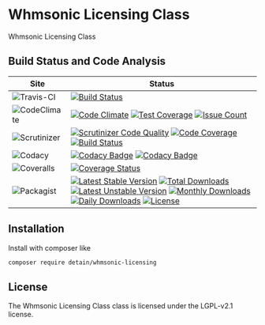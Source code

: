 # Whmsonic Licensing Class

Whmsonic Licensing Class

## Build Status and Code Analysis

Site          | Status
--------------|---------------------------
![Travis-CI](http://i.is.cc/storage/GYd75qN.png "Travis-CI")     | [![Build Status](https://travis-ci.org/detain/whmsonic-licensing.svg?branch=master)](https://travis-ci.org/detain/whmsonic-licensing)
![CodeClimate](http://i.is.cc/storage/GYlageh.png "CodeClimate")  | [![Code Climate](https://codeclimate.com/github/detain/whmsonic-licensing/badges/gpa.svg)](https://codeclimate.com/github/detain/whmsonic-licensing) [![Test Coverage](https://codeclimate.com/github/detain/whmsonic-licensing/badges/coverage.svg)](https://codeclimate.com/github/detain/whmsonic-licensing/coverage) [![Issue Count](https://codeclimate.com/github/detain/whmsonic-licensing/badges/issue_count.svg)](https://codeclimate.com/github/detain/whmsonic-licensing)
![Scrutinizer](http://i.is.cc/storage/GYeUnux.png "Scrutinizer")   | [![Scrutinizer Code Quality](https://scrutinizer-ci.com/g/myadmin-plugins/whmsonic-licensing/badges/quality-score.png?b=master)](https://scrutinizer-ci.com/g/myadmin-plugins/whmsonic-licensing/?branch=master) [![Code Coverage](https://scrutinizer-ci.com/g/myadmin-plugins/whmsonic-licensing/badges/coverage.png?b=master)](https://scrutinizer-ci.com/g/myadmin-plugins/whmsonic-licensing/?branch=master) [![Build Status](https://scrutinizer-ci.com/g/myadmin-plugins/whmsonic-licensing/badges/build.png?b=master)](https://scrutinizer-ci.com/g/myadmin-plugins/whmsonic-licensing/build-status/master)
![Codacy](http://i.is.cc/storage/GYi66Cx.png "Codacy")        | [![Codacy Badge](https://api.codacy.com/project/badge/Grade/226251fc068f4fd5b4b4ef9a40011d06)](https://www.codacy.com/app/detain/whmsonic-licensing) [![Codacy Badge](https://api.codacy.com/project/badge/Coverage/25fa74eb74c947bf969602fcfe87e349)](https://www.codacy.com/app/detain/whmsonic-licensing?utm_source=github.com&utm_medium=referral&utm_content=detain/whmsonic-licensing&utm_campaign=Badge_Coverage)
![Coveralls](http://i.is.cc/storage/GYjNSim.png "Coveralls")    | [![Coverage Status](https://coveralls.io/repos/github/detain/db_abstraction/badge.svg?branch=master)](https://coveralls.io/github/detain/whmsonic-licensing?branch=master)
![Packagist](http://i.is.cc/storage/GYacBEX.png "Packagist")     | [![Latest Stable Version](https://poser.pugx.org/detain/whmsonic-licensing/version)](https://packagist.org/packages/detain/whmsonic-licensing) [![Total Downloads](https://poser.pugx.org/detain/whmsonic-licensing/downloads)](https://packagist.org/packages/detain/whmsonic-licensing) [![Latest Unstable Version](https://poser.pugx.org/detain/whmsonic-licensing/v/unstable)](//packagist.org/packages/detain/whmsonic-licensing) [![Monthly Downloads](https://poser.pugx.org/detain/whmsonic-licensing/d/monthly)](https://packagist.org/packages/detain/whmsonic-licensing) [![Daily Downloads](https://poser.pugx.org/detain/whmsonic-licensing/d/daily)](https://packagist.org/packages/detain/whmsonic-licensing) [![License](https://poser.pugx.org/detain/whmsonic-licensing/license)](https://packagist.org/packages/detain/whmsonic-licensing)


## Installation

Install with composer like

```sh
composer require detain/whmsonic-licensing
```

## License

The Whmsonic Licensing Class class is licensed under the LGPL-v2.1 license.

